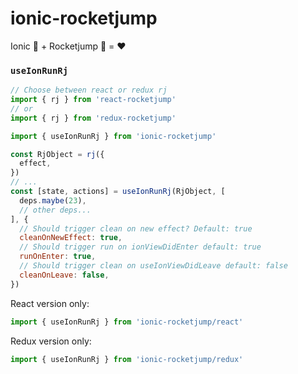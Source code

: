# ionic-rocketjump

Ionic :gem: + Rocketjump :rocket: = :heart:


### `useIonRunRj`

```js
// Choose between react or redux rj
import { rj } from 'react-rocketjump'
// or
import { rj } from 'redux-rocketjump'

import { useIonRunRj } from 'ionic-rocketjump'

const RjObject = rj({
  effect,
})
// ...
const [state, actions] = useIonRunRj(RjObject, [
  deps.maybe(23),
  // other deps...
], {
  // Should trigger clean on new effect? Default: true
  cleanOnNewEffect: true,
  // Should trigger run on ionViewDidEnter default: true
  runOnEnter: true,
  // Should trigger clean on useIonViewDidLeave default: false
  cleanOnLeave: false,
})
```

React version only:
```js
import { useIonRunRj } from 'ionic-rocketjump/react'
```

Redux version only:
```js
import { useIonRunRj } from 'ionic-rocketjump/redux'
```
